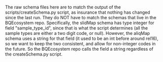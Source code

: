 The raw schema files here are to match the output of the scripts/createSchema.py script, as insurance that nothing
has changed since the last run. They do NOT have to match the schemas that live in the BQEcosystem repo.
Specifically, the slidMap schema has type integer for field "sample_type_id", since that is what the script determines
(all the sample types are either a two digit code, or null). However, the aliqMap schema uses a string for that field
(it used to be an int before around rel16), so we want to keep the two consistent, and allow for non-integer codes
 in the future. So the BQEcosystem repo calls the field a string regardless of the createSchema.py script.